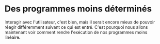 # Des programmes moins déterminés

Interagir avec l'utilisateur, c'est bien, mais il serait encore mieux de pouvoir réagir différemment suivant ce qui est entré.
C'est pourquoi nous allons maintenant voir comment rendre l'exécution de nos programmes moins linéaire.
